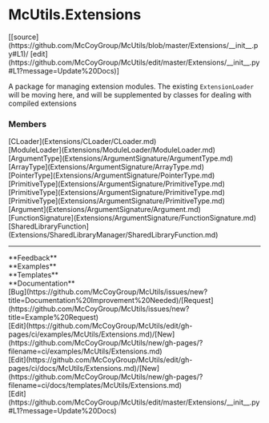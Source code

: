 # <a id="McUtils.Extensions">McUtils.Extensions</a> 
<div class="docs-source-link" markdown="1">
[[source](https://github.com/McCoyGroup/McUtils/blob/master/Extensions/__init__.py#L1)/
[edit](https://github.com/McCoyGroup/McUtils/edit/master/Extensions/__init__.py#L1?message=Update%20Docs)]
</div>
    
A package for managing extension modules.
The existing `ExtensionLoader` will be moving here, and will be supplemented by classes for dealing with compiled extensions

### Members
<div class="container alert alert-secondary bg-light">
  <div class="row">
   <div class="col" markdown="1">
[CLoader](Extensions/CLoader/CLoader.md)   
</div>
   <div class="col" markdown="1">
[ModuleLoader](Extensions/ModuleLoader/ModuleLoader.md)   
</div>
   <div class="col" markdown="1">
[ArgumentType](Extensions/ArgumentSignature/ArgumentType.md)   
</div>
</div>
  <div class="row">
   <div class="col" markdown="1">
[ArrayType](Extensions/ArgumentSignature/ArrayType.md)   
</div>
   <div class="col" markdown="1">
[PointerType](Extensions/ArgumentSignature/PointerType.md)   
</div>
   <div class="col" markdown="1">
[PrimitiveType](Extensions/ArgumentSignature/PrimitiveType.md)   
</div>
</div>
  <div class="row">
   <div class="col" markdown="1">
[PrimitiveType](Extensions/ArgumentSignature/PrimitiveType.md)   
</div>
   <div class="col" markdown="1">
[PrimitiveType](Extensions/ArgumentSignature/PrimitiveType.md)   
</div>
   <div class="col" markdown="1">
[Argument](Extensions/ArgumentSignature/Argument.md)   
</div>
</div>
  <div class="row">
   <div class="col" markdown="1">
[FunctionSignature](Extensions/ArgumentSignature/FunctionSignature.md)   
</div>
   <div class="col" markdown="1">
[SharedLibraryFunction](Extensions/SharedLibraryManager/SharedLibraryFunction.md)   
</div>
   <div class="col" markdown="1">
   
</div>
</div>
</div>













---


<div markdown="1" class="text-secondary">
<div class="container">
  <div class="row">
   <div class="col" markdown="1">
**Feedback**   
</div>
   <div class="col" markdown="1">
**Examples**   
</div>
   <div class="col" markdown="1">
**Templates**   
</div>
   <div class="col" markdown="1">
**Documentation**   
</div>
   <div class="col" markdown="1">
   
</div>
   <div class="col" markdown="1">
   
</div>
   <div class="col" markdown="1">
   
</div>
</div>
  <div class="row">
   <div class="col" markdown="1">
[Bug](https://github.com/McCoyGroup/McUtils/issues/new?title=Documentation%20Improvement%20Needed)/[Request](https://github.com/McCoyGroup/McUtils/issues/new?title=Example%20Request)   
</div>
   <div class="col" markdown="1">
[Edit](https://github.com/McCoyGroup/McUtils/edit/gh-pages/ci/examples/McUtils/Extensions.md)/[New](https://github.com/McCoyGroup/McUtils/new/gh-pages/?filename=ci/examples/McUtils/Extensions.md)   
</div>
   <div class="col" markdown="1">
[Edit](https://github.com/McCoyGroup/McUtils/edit/gh-pages/ci/docs/McUtils/Extensions.md)/[New](https://github.com/McCoyGroup/McUtils/new/gh-pages/?filename=ci/docs/templates/McUtils/Extensions.md)   
</div>
   <div class="col" markdown="1">
[Edit](https://github.com/McCoyGroup/McUtils/edit/master/Extensions/__init__.py#L1?message=Update%20Docs)   
</div>
   <div class="col" markdown="1">
   
</div>
   <div class="col" markdown="1">
   
</div>
   <div class="col" markdown="1">
   
</div>
</div>
</div>
</div>